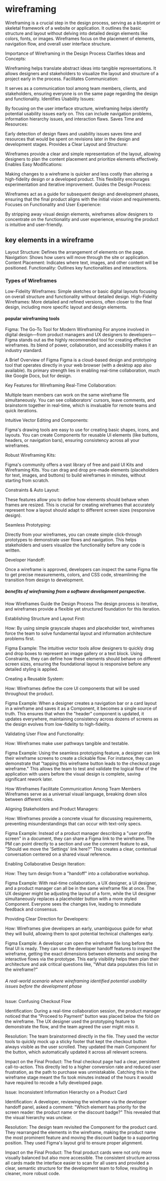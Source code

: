 # wireframing
Wireframing is a crucial step in the design process, serving as a blueprint or skeletal framework of a website or application. It outlines the basic structure and layout without delving into detailed design elements like colors, fonts, or images. Wireframes focus on the placement of elements, navigation flow, and overall user interface structure.

Importance of Wireframing in the Design Process
Clarifies Ideas and Concepts:

Wireframing helps translate abstract ideas into tangible representations. It allows designers and stakeholders to visualize the layout and structure of a project early in the process.
Facilitates Communication:

It serves as a communication tool among team members, clients, and stakeholders, ensuring everyone is on the same page regarding the design and functionality.
Identifies Usability Issues:

By focusing on the user interface structure, wireframing helps identify potential usability issues early on. This can include navigation problems, information hierarchy issues, and interaction flaws.
Saves Time and Resources:

Early detection of design flaws and usability issues saves time and resources that would be spent on revisions later in the design and development stages.
Provides a Clear Layout and Structure:

Wireframes provide a clear and simple representation of the layout, allowing designers to plan the content placement and prioritize elements effectively.
Enables Easy Modifications:

Making changes to a wireframe is quicker and less costly than altering a high-fidelity design or a developed product. This flexibility encourages experimentation and iterative improvement.
Guides the Design Process:

Wireframes act as a guide for subsequent design and development phases, ensuring that the final product aligns with the initial vision and requirements.
Focuses on Functionality and User Experience:

By stripping away visual design elements, wireframes allow designers to concentrate on the functionality and user experience, ensuring the product is intuitive and user-friendly.

## key elements in a wireframe
Layout Structure: Defines the arrangement of elements on the page.
Navigation: Shows how users will move through the site or application.
Content Placement: Indicates where text, images, and other content will be positioned.
Functionality: Outlines key functionalities and interactions.

### Types of Wireframes
Low-Fidelity Wireframes: Simple sketches or basic digital layouts focusing on overall structure and functionality without detailed design.
High-Fidelity Wireframes: More detailed and refined versions, often closer to the final design, including more specific layout and design elements.

#### popular wireframing tools
Figma: The Go-To Tool for Modern Wireframing
For anyone involved in digital design—from product managers and UX designers to developers—Figma stands out as the highly recommended tool for creating effective wireframes. Its blend of power, collaboration, and accessibility makes it an industry standard.

A Brief Overview of Figma
Figma is a cloud-based design and prototyping tool that operates directly in your web browser (with a desktop app also available). Its primary strength lies in enabling real-time collaboration, much like Google Docs, but for design.

Key Features for Wireframing
Real-Time Collaboration:

Multiple team members can work on the same wireframe file simultaneously. You can see collaborators' cursors, leave comments, and brainstorm together in real-time, which is invaluable for remote teams and quick iterations.

Intuitive Vector Editing and Components:

Figma's drawing tools are easy to use for creating basic shapes, icons, and layouts. You can create Components for reusable UI elements (like buttons, headers, or navigation bars), ensuring consistency across all your wireframes.

Robust Wireframing Kits:

Figma's community offers a vast library of free and paid UI Kits and Wireframing Kits. You can drag and drop pre-made elements (placeholders for text, images, and buttons) to build wireframes in minutes, without starting from scratch.

Constraints & Auto Layout:

These features allow you to define how elements should behave when frames are resized. This is crucial for creating wireframes that accurately represent how a layout should adapt to different screen sizes (responsive design).

Seamless Prototyping:

Directly from your wireframes, you can create simple click-through prototypes to demonstrate user flows and navigation. This helps stakeholders and users visualize the functionality before any code is written.

Developer Handoff:

Once a wireframe is approved, developers can inspect the same Figma file to get precise measurements, colors, and CSS code, streamlining the transition from design to development.

##### benefits of wireframing from a software development perspective.
How Wireframes Guide the Design Process
The design process is iterative, and wireframes provide a flexible yet structured foundation for this iteration.

Establishing Structure and Layout First:

How: By using simple grayscale shapes and placeholder text, wireframes force the team to solve fundamental layout and information architecture problems first.

Figma Example: The intuitive vector tools allow designers to quickly drag and drop boxes to represent an image gallery or a text block. Using Constraints, they can define how these elements should behave on different screen sizes, ensuring the foundational layout is responsive before any detailed styling is applied.

Creating a Reusable System:

How: Wireframes define the core UI components that will be used throughout the product.

Figma Example: When a designer creates a navigation bar or a card layout in a wireframe and saves it as a Component, it becomes a single source of truth. This ensures that when the "header" component is updated, it updates everywhere, maintaining consistency across dozens of screens as the design evolves from low-fidelity to high-fidelity.

Validating User Flow and Functionality:

How: Wireframes make user pathways tangible and testable.

Figma Example: Using the seamless prototyping feature, a designer can link their wireframe screens to create a clickable flow. For instance, they can demonstrate that "tapping this wireframe button leads to the checkout page wireframe." This allows the team to test and validate the logical flow of the application with users before the visual design is complete, saving significant rework later.

How Wireframes Facilitate Communication Among Team Members
Wireframes serve as a universal visual language, breaking down silos between different roles.

Aligning Stakeholders and Product Managers:

How: Wireframes provide a concrete visual for discussing requirements, preventing misunderstandings that can occur with text-only specs.

Figma Example: Instead of a product manager describing a "user profile screen" in a document, they can share a Figma link to the wireframe. The PM can point directly to a section and use the comment feature to ask, "Should we move the 'Settings' link here?" This creates a clear, contextual conversation centered on a shared visual reference.

Enabling Collaborative Design Iteration:

How: They turn design from a "handoff" into a collaborative workshop.

Figma Example: With real-time collaboration, a UX designer, a UI designer, and a product manager can all be in the same wireframe file at once. The UX designer might be adjusting the layout of a form, while the UI designer simultaneously replaces a placeholder button with a more styled Component. Everyone sees the changes live, leading to immediate feedback and consensus.

Providing Clear Direction for Developers:

How: Wireframes give developers an early, unambiguous guide for what they will build, allowing them to spot potential technical challenges early.

Figma Example: A developer can open the wireframe file long before the final UI is ready. They can use the developer handoff features to inspect the wireframe, getting the exact dimensions between elements and seeing the interactive flows via the prototype. This early visibility helps them plan their architecture and ask critical questions like, "What data populates this list in the wireframe?"

###### A real-world scenario where wireframing identified potential usability issues before the development phase
Issue: Confusing Checkout Flow

Identification: During a real-time collaboration session, the product manager noticed that the "Proceed to Payment" button was placed below the fold on the wireframe. The UX designer used the prototyping feature to demonstrate the flow, and the team agreed the user might miss it.

Resolution: The team brainstormed directly in the file. They used the vector tools to quickly mock up a sticky footer that kept the checkout button always visible as the user scrolled. They updated the main Component for the button, which automatically updated it across all relevant screens.

Impact on the Final Product: The final checkout page had a clear, persistent call-to-action. This directly led to a higher conversion rate and reduced user frustration, as the path to purchase was unmistakable. Catching this in the wireframe stage meant the fix took minutes instead of the hours it would have required to recode a fully developed page.

Issue: Inconsistent Information Hierarchy on a Product Card

Identification: A developer, reviewing the wireframe via the developer handoff panel, asked a comment: "Which element has priority for the screen reader: the product name or the discount badge?" This revealed that the visual hierarchy was unclear.

Resolution: The design team revisited the Component for the product card. They rearranged the elements in the wireframe, making the product name the most prominent feature and moving the discount badge to a supporting position. They used Figma's layout grid to ensure proper alignment.

Impact on the Final Product: The final product cards were not only more visually balanced but also more accessible. The consistent structure across all cards made the interface easier to scan for all users and provided a clear, semantic structure for the development team to follow, resulting in cleaner, more robust code.
